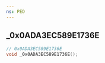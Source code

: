 ```yaml
---
ns: PED
---
```

## _0x0ADA3EC589E1736E

```c
// 0x0ADA3EC589E1736E
void _0x0ADA3EC589E1736E();
```

